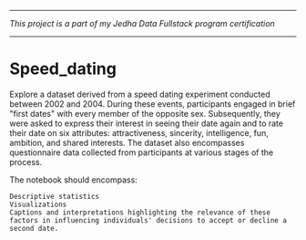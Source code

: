 -----------------------------------------------------------------------------------------------------------------------------

*This project is a part of my Jedha Data Fullstack program certification*

-----------------------------------------------------------------------------------------------------------------------------

# Speed_dating
Explore a dataset derived from a speed dating experiment conducted between 2002 and 2004. During these events, participants engaged in brief "first dates" with every member of the opposite sex. Subsequently, they were asked to express their interest in seeing their date again and to rate their date on six attributes: attractiveness, sincerity, intelligence, fun, ambition, and shared interests. The dataset also encompasses questionnaire data collected from participants at various stages of the process.

The notebook should encompass:

    Descriptive statistics
    Visualizations
    Captions and interpretations highlighting the relevance of these factors in influencing individuals' decisions to accept or decline a second date.
